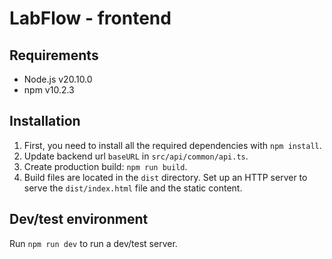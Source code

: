 
# LabFlow - frontend

## Requirements
- Node.js v20.10.0
- npm v10.2.3

## Installation
1. First, you need to install all the required dependencies with `npm install`.
2. Update backend url `baseURL` in `src/api/common/api.ts`.
3. Create production build: `npm run build`.
4. Build files are located in the `dist` directory. Set up an HTTP server to serve the `dist/index.html` file and the static content.

## Dev/test environment
Run `npm run dev` to run a dev/test server.
